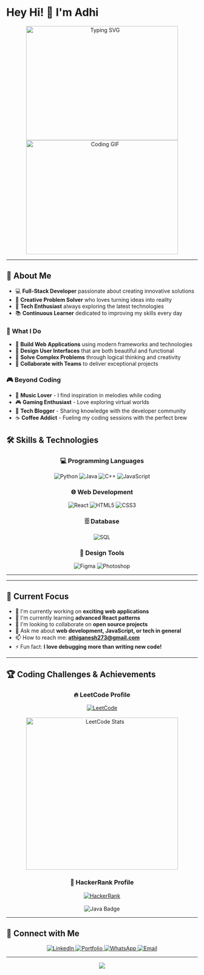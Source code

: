 # Hey Hi! 👋 I'm Adhi

<div align="center">
 <img src="https://readme-typing-svg.demolab.com?font=Fira+Code&pause=1000&color=00D9FF&center=true&vCenter=true&width=435&lines=Code+is+art;Logic+is+poetry;Think+%7C+Build+%7C+Ship;Write+code+that+cares" alt="Typing SVG" width="400" height="300" />

</div>

<div align="center">
  <img src="https://media4.giphy.com/media/v1.Y2lkPTc5MGI3NjExZnF4MXltcTFkNTFzc2wxNjhvczg2bDJ3NXNvZ3kycmNpcHVkcjllMyZlcD12MV9pbnRlcm5hbF9naWZfYnlfaWQmY3Q9Zw/78XCFBGOlS6keY1Bil/giphy.gif" alt="Coding GIF" width="400" height="300"/>
</div>

---

## 🚀 About Me


- 💻 **Full-Stack Developer** passionate about creating innovative solutions
- 🎨 **Creative Problem Solver** who loves turning ideas into reality
- 🚀 **Tech Enthusiast** always exploring the latest technologies
- 📚 **Continuous Learner** dedicated to improving my skills every day

### 🌟 **What I Do**
- 🔧 **Build Web Applications** using modern frameworks and technologies
- 🎨 **Design User Interfaces** that are both beautiful and functional
- 🧩 **Solve Complex Problems** through logical thinking and creativity
- 🤝 **Collaborate with Teams** to deliver exceptional projects

### 🎮 **Beyond Coding**
- 🎵 **Music Lover** - I find inspiration in melodies while coding
- 🎮 **Gaming Enthusiast** - Love exploring virtual worlds
- 📖 **Tech Blogger** - Sharing knowledge with the developer community
- ☕ **Coffee Addict** - Fueling my coding sessions with the perfect brew


## 🛠️ Skills & Technologies

<div align="center">
  <h3>💻 Programming Languages</h3>
  <img src="https://img.shields.io/badge/Python-3776AB?style=for-the-badge&logo=python&logoColor=white" alt="Python"/>
  <img src="https://img.shields.io/badge/Java-ED8B00?style=for-the-badge&logo=java&logoColor=white" alt="Java"/>
  <img src="https://img.shields.io/badge/C%2B%2B-00599C?style=for-the-badge&logo=c%2B%2B&logoColor=white" alt="C++"/>
  <img src="https://img.shields.io/badge/JavaScript-F7DF1E?style=for-the-badge&logo=javascript&logoColor=black" alt="JavaScript"/>
</div>

<div align="center">
  <h3>🌐 Web Development</h3>
  <img src="https://img.shields.io/badge/React-20232A?style=for-the-badge&logo=react&logoColor=61DAFB" alt="React"/>
  <img src="https://img.shields.io/badge/HTML5-E34F26?style=for-the-badge&logo=html5&logoColor=white" alt="HTML5"/>
  <img src="https://img.shields.io/badge/CSS3-1572B6?style=for-the-badge&logo=css3&logoColor=white" alt="CSS3"/>
</div>

<div align="center">
  <h3>🗄️ Database</h3>
  <img src="https://img.shields.io/badge/SQL-336791?style=for-the-badge&logo=postgresql&logoColor=white" alt="SQL"/>
</div>

<div align="center">
  <h3>🎨 Design Tools</h3>
  <img src="https://img.shields.io/badge/Figma-F24E1E?style=for-the-badge&logo=figma&logoColor=white" alt="Figma"/>
  <img src="https://img.shields.io/badge/Adobe%20Photoshop-31A8FF?style=for-the-badge&logo=adobe-photoshop&logoColor=white" alt="Photoshop"/>
</div>

---

---

## 🎯 Current Focus

- 🔭 I'm currently working on **exciting web applications**
- 🌱 I'm currently learning **advanced React patterns**
- 👯 I'm looking to collaborate on **open source projects**
- 💬 Ask me about **web development, JavaScript, or tech in general**
- 📫 How to reach me: **athiganesh273@gmail.com**
- ⚡ Fun fact: **I love debugging more than writing new code!**

---

## 🏆 Coding Challenges & Achievements

<div align="center">
  <h3>🔥 LeetCode Profile</h3>
  <a href="https://leetcode.com/u/adhi__8/" target="_blank">
    <img src="https://img.shields.io/badge/LeetCode-FFA116?style=for-the-badge&logo=leetcode&logoColor=black" alt="LeetCode"/>
  </a>
  <br><br>
  <img src="https://leetcard.jacoblin.cool/adhi__8?theme=dark&font=baloo&ext=heatmap" alt="LeetCode Stats" width="400"/>
</div>

<div align="center">
  <h3>💪 HackerRank Profile</h3>
  <a href="https://www.hackerrank.com/profile/athiganesh273" target="_blank">
    <img src="https://img.shields.io/badge/HackerRank-2EC866?style=for-the-badge&logo=hackerrank&logoColor=white" alt="HackerRank"/>
  </a>
  <br><br>
  <img src="https://img.shields.io/badge/Java-Badge-ED8B00?style=for-the-badge&logo=java&logoColor=white" alt="Java Badge"/>
</div>

---


## 🤝 Connect with Me

<div align="center">
  <a href="https://www.linkedin.com/in/adhi-ganesh/" target="_blank">
    <img src="https://img.shields.io/badge/LinkedIn-0077B5?style=for-the-badge&logo=linkedin&logoColor=white" alt="LinkedIn"/>
  </a>
  <a href="https://portfollio-pink.vercel.app/" target="_blank">
    <img src="https://img.shields.io/badge/Portfolio-FF5722?style=for-the-badge&logo=vercel&logoColor=white" alt="Portfolio"/>
  </a>
  <a href="https://wa.me/919361201465" target="_blank">
    <img src="https://img.shields.io/badge/WhatsApp-25D366?style=for-the-badge&logo=whatsapp&logoColor=white" alt="WhatsApp"/>
  </a>
  <a href="mailto:athiganesh273@gmail.com">
    <img src="https://img.shields.io/badge/Email-D14836?style=for-the-badge&logo=gmail&logoColor=white" alt="Email"/>
  </a>
</div>

---
  
  <div align="center">
 <img src="https://media3.giphy.com/media/v1.Y2lkPTc5MGI3NjExdDFqcTJ5anN0ZzN0bDhxaGZ1M2NxcW54dXgzdmZnazV1cDU2cjl2NCZlcD12MV9pbnRlcm5hbF9naWZfYnlfaWQmY3Q9Zw/U8bDgsXcnIEFy/giphy.gif" />
</div>
